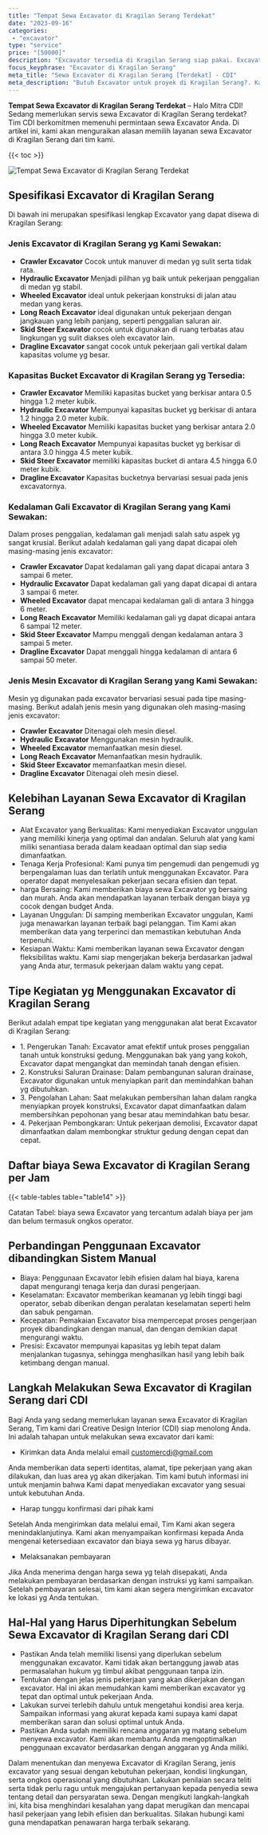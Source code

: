 ```yaml
---
title: "Tempat Sewa Excavator di Kragilan Serang Terdekat"
date: "2023-09-16"
categories:
 - "excavator"
type: "service"
price: "[50000]"
description: "Excavator tersedia di Kragilan Serang siap pakai. Excavator menjadi pilihan utama kontraktor untuk menunjang kelancaran pekerjaan. Hubungi kami segera."
focus_keyphrase: "Excavator di Kragilan Serang"
meta_title: "Sewa Excavator di Kragilan Serang [Terdekat] - CDI"
meta_description: "Butuh Excavator untuk proyek di Kragilan Serang?. Kami tawarkan Excavator berkualitas untuk menyelesaikan pekerjaan. Harga kompetitif tersedia."
---
```


**Tempat Sewa Excavator di Kragilan Serang Terdekat** – Halo Mitra CDI! Sedang memerlukan servis sewa Excavator di Kragilan Serang terdekat? Tim CDI berkomitmen memenuhi permintaan sewa Excavator Anda. Di artikel ini, kami akan menguraikan alasan memilih layanan sewa Excavator di Kragilan Serang dari tim kami.

{{< toc >}}

![Tempat Sewa Excavator di Kragilan Serang Terdekat](/images/excavator/excavator-12.jpg)

## Spesifikasi Excavator di Kragilan Serang

Di bawah ini merupakan spesifikasi lengkap Excavator yang dapat disewa di Kragilan Serang:

### Jenis Excavator di Kragilan Serang yg Kami Sewakan:

*   **Crawler Excavator** Cocok untuk manuver di medan yg sulit serta tidak rata.
*   **Hydraulic Excavator** Menjadi pilihan yg baik untuk pekerjaan penggalian di medan yg stabil.
*   **Wheeled Excavator** ideal untuk pekerjaan konstruksi di jalan atau medan yang keras.
*   **Long Reach Excavator** ideal digunakan untuk pekerjaan dengan jangkauan yang lebih panjang, seperti penggalian saluran air.
*   **Skid Steer Excavator** cocok untuk digunakan di ruang terbatas atau lingkungan yg sulit diakses oleh excavator lain.
*   **Dragline Excavator** sangat cocok untuk pekerjaan gali vertikal dalam kapasitas volume yg besar.

### Kapasitas Bucket Excavator di Kragilan Serang yg Tersedia:

*   **Crawler Excavator** Memiliki kapasitas bucket yang berkisar antara 0.5 hingga 1.2 meter kubik.
*   **Hydraulic Excavator** Mempunyai kapasitas bucket yg berkisar di antara 1.2 hingga 2.0 meter kubik.
*   **Wheeled Excavator** Memiliki kapasitas bucket yang berkisar antara 2.0 hingga 3.0 meter kubik.
*   **Long Reach Excavator** Mempunyai kapasitas bucket yg berkisar di antara 3.0 hingga 4.5 meter kubik.
*   **Skid Steer Excavator** memiliki kapasitas bucket di antara 4.5 hingga 6.0 meter kubik.
*   **Dragline Excavator** Kapasitas bucketnya bervariasi sesuai pada jenis excavatornya.

### Kedalaman Gali Excavator di Kragilan Serang yang Kami Sewakan:

Dalam proses penggalian, kedalaman gali menjadi salah satu aspek yg sangat krusial. Berikut adalah kedalaman gali yang dapat dicapai oleh masing-masing jenis excavator:

*   **Crawler Excavator** Dapat kedalaman gali yang dapat dicapai antara 3 sampai 6 meter.
*   **Hydraulic Excavator** Dapat kedalaman gali yang dapat dicapai di antara 3 sampai 6 meter.
*   **Wheeled Excavator** dapat mencapai kedalaman gali di antara 3 hingga 6 meter.
*   **Long Reach Excavator** Memiliki kedalaman gali yg dapat dicapai antara 6 sampai 12 meter.
*   **Skid Steer Excavator** Mampu menggali dengan kedalaman antara 3 sampai 5 meter.
*   **Dragline Excavator** Dapat menggali hingga kedalaman di antara 6 sampai 50 meter.

### Jenis Mesin Excavator di Kragilan Serang yang Kami Sewakan:

Mesin yg digunakan pada excavator bervariasi sesuai pada tipe masing-masing. Berikut adalah jenis mesin yang digunakan oleh masing-masing jenis excavator:

*   **Crawler Excavator** Ditenagai oleh mesin diesel.
*   **Hydraulic Excavator** Menggunakan mesin hydraulik.
*   **Wheeled Excavator** memanfaatkan mesin diesel.
*   **Long Reach Excavator** Memanfaatkan mesin hydraulik.
*   **Skid Steer Excavator** memanfaatkan mesin diesel.
*   **Dragline Excavator** Ditenagai oleh mesin diesel.

## Kelebihan Layanan Sewa Excavator di Kragilan Serang

*   Alat Excavator yang Berkualitas: Kami menyediakan Excavator unggulan yang memiliki kinerja yang optimal dan andalan. Seluruh alat yang kami miliki senantiasa berada dalam keadaan optimal dan siap sedia dimanfaatkan.
*   Tenaga Kerja Profesional: Kami punya tim pengemudi dan pengemudi yg berpengalaman luas dan terlatih untuk menggunakan Excavator. Para operator dapat menyelesaikan pekerjaan secara efisien dan tepat.
*   harga Bersaing: Kami memberikan biaya sewa Excavator yg bersaing dan murah. Anda akan mendapatkan layanan terbaik dengan biaya yg cocok dengan budget Anda.
*   Layanan Unggulan: Di samping memberikan Excavator unggulan, Kami juga menawarkan layanan terbaik bagi pelanggan. Tim Kami akan memberikan data yang terperinci dan memastikan kebutuhan Anda terpenuhi.
*   Kesiapan Waktu: Kami memberikan layanan sewa Excavator dengan fleksibilitas waktu. Kami siap mengerjakan bekerja berdasarkan jadwal yang Anda atur, termasuk pekerjaan dalam waktu yang cepat.

## Tipe Kegiatan yg Menggunakan Excavator di Kragilan Serang

Berikut adalah empat tipe kegiatan yang menggunakan alat berat Excavator di Kragilan Serang:

*   1\. Pengerukan Tanah: Excavator amat efektif untuk proses penggalian tanah untuk konstruksi gedung. Menggunakan bak yang yang kokoh, Excavator dapat mengangkat dan memindah tanah dengan efisien.
*   2\. Konstruksi Saluran Drainase: Dalam pembangunan saluran drainase, Excavator digunakan untuk menyiapkan parit dan memindahkan bahan yg dibutuhkan.
*   3\. Pengolahan Lahan: Saat melakukan pembersihan lahan dalam rangka menyiapkan proyek konstruksi, Excavator dapat dimanfaatkan dalam membersihkan pepohonan yang besar atau memindahkan batu besar.
*   4\. Pekerjaan Pembongkaran: Untuk pekerjaan demolisi, Excavator dapat dimanfaatkan dalam membongkar struktur gedung dengan cepat dan cepat.

## Daftar biaya Sewa Excavator di Kragilan Serang per Jam

{{< table-tables table="table14" >}}

Catatan Tabel: biaya sewa Excavator yang tercantum adalah biaya per jam dan belum termasuk ongkos operator.

## Perbandingan Penggunaan Excavator dibandingkan Sistem Manual

*   Biaya: Penggunaan Excavator lebih efisien dalam hal biaya, karena dapat mengurangi tenaga kerja dan durasi pengerjaan.
*   Keselamatan: Excavator memberikan keamanan yg lebih tinggi bagi operator, sebab diberikan dengan peralatan keselamatan seperti helm dan sabuk pengaman.
*   Kecepatan: Pemakaian Excavator bisa mempercepat proses pengerjaan proyek dibandingkan dengan manual, dan dengan demikian dapat mengurangi waktu.
*   Presisi: Excavator mempunyai kapasitas yg lebih tepat dalam menjalankan tugasnya, sehingga menghasilkan hasil yang lebih baik ketimbang dengan manual.

## Langkah Melakukan Sewa Excavator di Kragilan Serang dari CDI

Bagi Anda yang sedang memerlukan layanan sewa Excavator di Kragilan Serang, Tim kami dari Creative Design Interior (CDI) siap menolong Anda. Ini adalah tahapan untuk melakukan sewa excavator dari kami:

*   Kirimkan data Anda melalui email customercdi@gmail.com

Anda memberikan data seperti identitas, alamat, tipe pekerjaan yang akan dilakukan, dan luas area yg akan dikerjakan. Tim kami butuh informasi ini untuk menjamin bahwa Kami dapat menyediakan excavator yang sesuai untuk kebutuhan Anda.
*   Harap tunggu konfirmasi dari pihak kami

Setelah Anda mengirimkan data melalui email, Tim Kami akan segera menindaklanjutinya. Kami akan menyampaikan konfirmasi kepada Anda mengenai ketersediaan excavator dan biaya sewa yg harus dibayar.
*   Melaksanakan pembayaran

Jika Anda menerima dengan harga sewa yg telah disepakati, Anda melakukan pembayaran berdasarkan dengan instruksi yg kami sampaikan. Setelah pembayaran selesai, tim kami akan segera mengirimkan excavator ke lokasi yg Anda tentukan.

## Hal-Hal yang Harus Diperhitungkan Sebelum Sewa Excavator di Kragilan Serang dari CDI

*   Pastikan Anda telah memiliki lisensi yang diperlukan sebelum menggunakan excavator. Kami tidak akan bertanggung jawab atas permasalahan hukum yg timbul akibat penggunaan tanpa izin.
*   Tentukan dengan jelas jenis pekerjaan yang akan dikerjakan dengan excavator. Hal ini akan memudahkan kami memberikan excavator yg tepat dan optimal untuk pekerjaan Anda.
*   Lakukan survei terlebih dahulu untuk mengetahui kondisi area kerja. Sampaikan informasi yang akurat kepada kami supaya kami dapat memberikan saran dan solusi optimal untuk Anda.
*   Pastikan Anda sudah memiliki rencana anggaran yg matang sebelum menyewa excavator. Kami akan membantu Anda mengoptimalkan penggunaan excavator berdasarkan dengan anggaran yg Anda miliki.

Dalam menentukan dan menyewa Excavator di Kragilan Serang, jenis excavator yang sesuai dengan kebutuhan pekerjaan, kondisi lingkungan, serta ongkos operasional yang dibutuhkan. Lakukan penilaian secara teliti serta tidak perlu ragu untuk mengajukan pertanyaan kepada penyedia sewa tentang detail dan persyaratan sewa. Dengan mengikuti langkah-langkah ini, kita bisa menghindari kesalahan yang dapat merugikan dan mencapai hasil pekerjaan yang lebih efisien dan berkualitas. Silakan hubungi kami guna mendapatkan penawaran harga terbaik sekarang.